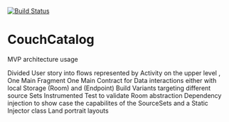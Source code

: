 
[![Build Status](https://travis-ci.org/soulrainx/CouchCatalog.svg?branch=master)](https://travis-ci.org/soulrainx/CouchCatalog)

# CouchCatalog

MVP architecture usage

Divided User story into flows represented by Activity on the upper level , One Main Fragment 
One Main Contract for Data interactions either with local Storage (Room) and (Endpoint)
Build Variants targeting different source Sets 
Instrumented Test to validate Room abstraction 
Dependency injection to show case the capabilites of the SourceSets and a Static Injector class
Land portrait layouts 
